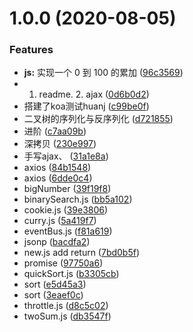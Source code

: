 # 1.0.0 (2020-08-05)


### Features

* **js:** 实现一个 0 到 100 的累加 ([96c3569](https://github.com/zo11o/my-coding/commit/96c35690a29e8cf2a4661ddadac248ed52cd22cf))
* 1. readme. 2. ajax ([0d6b0d2](https://github.com/zo11o/my-coding/commit/0d6b0d223e48c5b67dc4c4cbd6ad2a13f9f99ee8))
* 搭建了koa测试huanj ([c99be0f](https://github.com/zo11o/my-coding/commit/c99be0f9244507526fe4525f7a27836edfcd34e8))
* 二叉树的序列化与反序列化 ([d721855](https://github.com/zo11o/my-coding/commit/d721855d20dad7236cbbb9b2e57169cbb5b93628))
* 进阶 ([c7aa09b](https://github.com/zo11o/my-coding/commit/c7aa09bceb31f236ccd6061973300de27cc6fea6))
* 深拷贝 ([230e997](https://github.com/zo11o/my-coding/commit/230e997eca0a79cb7cb75b99673f37a3a80b59f9))
* 手写ajax、 ([31a1e8a](https://github.com/zo11o/my-coding/commit/31a1e8a0d2b155b381f486564b620ad49646e323))
* axios ([84b1548](https://github.com/zo11o/my-coding/commit/84b1548db00faea92f93c4d71f61d8ed23173911))
* axios ([6dde0c4](https://github.com/zo11o/my-coding/commit/6dde0c4be7d734003ec7d84b0ef5622810d85a8f))
* bigNumber ([39f19f8](https://github.com/zo11o/my-coding/commit/39f19f82fef8fef5fe6f4200de7bfe0f24c237b8))
* binarySearch.js ([bb5a102](https://github.com/zo11o/my-coding/commit/bb5a102e6aabd85dc8fa1d9d961d2c50e58b7cab))
* cookie.js ([39e3806](https://github.com/zo11o/my-coding/commit/39e38069ed563755781e097d3d6f4d94308ff58a))
* curry.js ([5a419f7](https://github.com/zo11o/my-coding/commit/5a419f79559c6caf68748ac6bf02272023273df3))
* eventBus.js ([f81a619](https://github.com/zo11o/my-coding/commit/f81a619e2c4c77b81bc2b8b189f81ae17d6f69b8))
* jsonp ([bacdfa2](https://github.com/zo11o/my-coding/commit/bacdfa229bfce246bc6b4393c82a4232933736e2))
* new.js add return ([7bd0b5f](https://github.com/zo11o/my-coding/commit/7bd0b5fcf4713b1f8b2d473085b6f26a661d13a9))
* promise ([97750a6](https://github.com/zo11o/my-coding/commit/97750a68f8dded0d0edbf550a360e7b2f652dce8))
* quickSort.js ([b3305cb](https://github.com/zo11o/my-coding/commit/b3305cb9a30b9d3312a23a71b702a6b3cbbda9d5))
* sort ([e5d45a3](https://github.com/zo11o/my-coding/commit/e5d45a3e4e9fb3e3b54d125e479b2ac1ffd7fe65))
* sort ([3eaef0c](https://github.com/zo11o/my-coding/commit/3eaef0c514b72552aac844d4767db1bb2d3358a2))
* throttle.js ([d8c5c02](https://github.com/zo11o/my-coding/commit/d8c5c02a0d53e5c94bec61dd387c4bb0d635c78f))
* twoSum.js ([db3547f](https://github.com/zo11o/my-coding/commit/db3547f0a9f23ff946b0cebb1af3962e3d403154))



